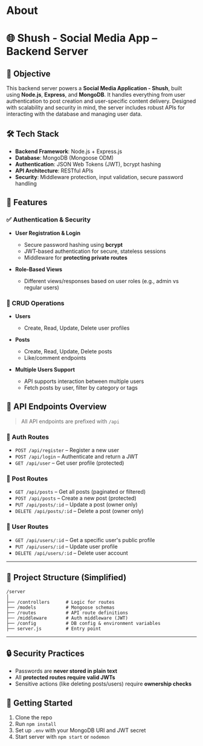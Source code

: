 # About

# 🌐 Shush - Social Media App – Backend Server

## 🎯 Objective

This backend server powers a **Social Media Application - Shush**, built using **Node.js**, **Express**, and **MongoDB**. It handles everything from user authentication to post creation and user-specific content delivery. Designed with scalability and security in mind, the server includes robust APIs for interacting with the database and managing user data.

## 🛠️ Tech Stack

* **Backend Framework**: Node.js + Express.js
* **Database**: MongoDB (Mongoose ODM)
* **Authentication**: JSON Web Tokens (JWT), bcrypt hashing
* **API Architecture**: RESTful APIs
* **Security**: Middleware protection, input validation, secure password handling

## 🔐 Features

### ✅ Authentication & Security

* **User Registration & Login**

  * Secure password hashing using **bcrypt**
  * JWT-based authentication for secure, stateless sessions
  * Middleware for **protecting private routes**

* **Role-Based Views**

  * Different views/responses based on user roles (e.g., admin vs regular users)

### 🔁 CRUD Operations

* **Users**

  * Create, Read, Update, Delete user profiles

* **Posts**

  * Create, Read, Update, Delete posts
  * Like/comment endpoints

* **Multiple Users Support**

  * API supports interaction between multiple users
  * Fetch posts by user, filter by category or tags

## 📡 API Endpoints Overview

> All API endpoints are prefixed with `/api`

### 👤 Auth Routes

* `POST /api/register` – Register a new user
* `POST /api/login` – Authenticate and return a JWT
* `GET /api/user` – Get user profile (protected)

### 📝 Post Routes

* `GET /api/posts` – Get all posts (paginated or filtered)
* `POST /api/posts` – Create a new post (protected)
* `PUT /api/posts/:id` – Update a post (owner only)
* `DELETE /api/posts/:id` – Delete a post (owner only)

### 👥 User Routes

* `GET /api/users/:id` – Get a specific user's public profile
* `PUT /api/users/:id` – Update user profile
* `DELETE /api/users/:id` – Delete user account

---

## 📁 Project Structure (Simplified)

```
/server
│
├── /controllers      # Logic for routes
├── /models           # Mongoose schemas
├── /routes           # API route definitions
├── /middleware       # Auth middleware (JWT)
├── /config           # DB config & environment variables
├── server.js         # Entry point
```

---

## 🔒 Security Practices

* Passwords are **never stored in plain text**
* All **protected routes require valid JWTs**
* Sensitive actions (like deleting posts/users) require **ownership checks**

## 🚀 Getting Started

1. Clone the repo
2. Run `npm install`
3. Set up `.env` with your MongoDB URI and JWT secret
4. Start server with `npm start` or `nodemon`
